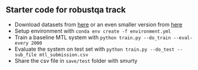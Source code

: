 ## Starter code for robustqa track
- Download datasets from [here](https://drive.google.com/file/d/1IcRXgflri-dwziR-BiQIu55PaKX9Q_ys/view?usp=sharing) or an even smaller version from [here](https://drive.google.com/file/d/15jBQ4d62NpYfwoDBw39AY6YcTnacO6Df/view?usp=sharing)
- Setup environment with `conda env create -f environment.yml`
- Train a baseline MTL system with `python train.py --do_train --eval-every 2000`
- Evaluate the system on test set with `python train.py --do_test --sub_file mtl_submission.csv`
- Share the csv file in `save/test` folder with smurty
